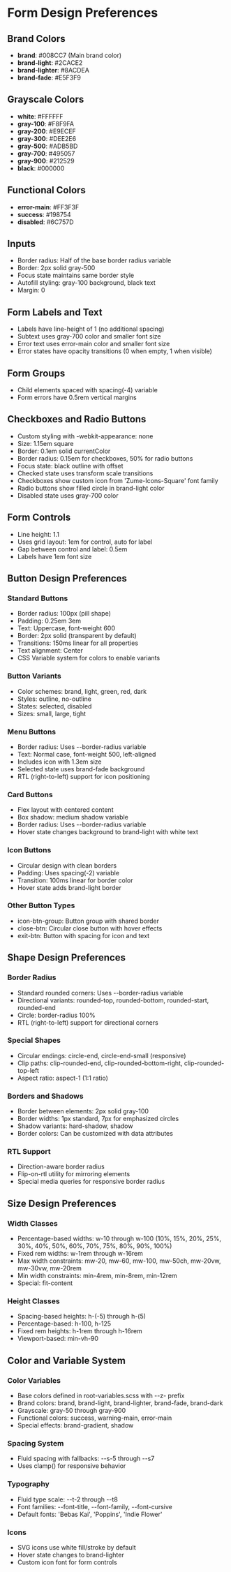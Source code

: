 # Form Design Preferences

## Brand Colors

- **brand**: #008CC7 (Main brand color)
- **brand-light**: #2CACE2
- **brand-lighter**: #8ACDEA
- **brand-fade**: #E5F3F9

## Grayscale Colors

- **white**: #FFFFFF
- **gray-100**: #F8F9FA
- **gray-200**: #E9ECEF
- **gray-300**: #DEE2E6
- **gray-500**: #ADB5BD
- **gray-700**: #495057
- **gray-900**: #212529
- **black**: #000000

## Functional Colors

- **error-main**: #FF3F3F
- **success**: #198754
- **disabled**: #6C757D

## Inputs

- Border radius: Half of the base border radius variable
- Border: 2px solid gray-500
- Focus state maintains same border style
- Autofill styling: gray-100 background, black text
- Margin: 0

## Form Labels and Text

- Labels have line-height of 1 (no additional spacing)
- Subtext uses gray-700 color and smaller font size
- Error text uses error-main color and smaller font size
- Error states have opacity transitions (0 when empty, 1 when visible)

## Form Groups

- Child elements spaced with spacing(-4) variable
- Form errors have 0.5rem vertical margins

## Checkboxes and Radio Buttons

- Custom styling with -webkit-appearance: none
- Size: 1.15em square
- Border: 0.1em solid currentColor
- Border radius: 0.15em for checkboxes, 50% for radio buttons
- Focus state: black outline with offset
- Checked state uses transform scale transitions
- Checkboxes show custom icon from 'Zume-Icons-Square' font family
- Radio buttons show filled circle in brand-light color
- Disabled state uses gray-700 color

## Form Controls

- Line height: 1.1
- Uses grid layout: 1em for control, auto for label
- Gap between control and label: 0.5em
- Labels have 1em font size

## Button Design Preferences

### Standard Buttons

- Border radius: 100px (pill shape)
- Padding: 0.25em 3em
- Text: Uppercase, font-weight 600
- Border: 2px solid (transparent by default)
- Transitions: 150ms linear for all properties
- Text alignment: Center
- CSS Variable system for colors to enable variants

### Button Variants

- Color schemes: brand, light, green, red, dark
- Styles: outline, no-outline
- States: selected, disabled
- Sizes: small, large, tight

### Menu Buttons

- Border radius: Uses --border-radius variable
- Text: Normal case, font-weight 500, left-aligned
- Includes icon with 1.3em size
- Selected state uses brand-fade background
- RTL (right-to-left) support for icon positioning

### Card Buttons

- Flex layout with centered content
- Box shadow: medium shadow variable
- Border radius: Uses --border-radius variable
- Hover state changes background to brand-light with white text

### Icon Buttons

- Circular design with clean borders
- Padding: Uses spacing(-2) variable
- Transition: 100ms linear for border color
- Hover state adds brand-light border

### Other Button Types

- icon-btn-group: Button group with shared border
- close-btn: Circular close button with hover effects
- exit-btn: Button with spacing for icon and text

## Shape Design Preferences

### Border Radius

- Standard rounded corners: Uses --border-radius variable
- Directional variants: rounded-top, rounded-bottom, rounded-start, rounded-end
- Circle: border-radius 100%
- RTL (right-to-left) support for directional corners

### Special Shapes

- Circular endings: circle-end, circle-end-small (responsive)
- Clip paths: clip-rounded-end, clip-rounded-bottom-right, clip-rounded-top-left
- Aspect ratio: aspect-1 (1:1 ratio)

### Borders and Shadows

- Border between elements: 2px solid gray-100
- Border widths: 1px standard, 7px for emphasized circles
- Shadow variants: hard-shadow, shadow
- Border colors: Can be customized with data attributes

### RTL Support

- Direction-aware border radius
- Flip-on-rtl utility for mirroring elements
- Special media queries for responsive border radius

## Size Design Preferences

### Width Classes

- Percentage-based widths: w-10 through w-100 (10%, 15%, 20%, 25%, 30%, 40%, 50%, 60%, 70%, 75%, 80%, 90%, 100%)
- Fixed rem widths: w-1rem through w-16rem
- Max width constraints: mw-20, mw-60, mw-100, mw-50ch, mw-20vw, mw-30vw, mw-20rem
- Min width constraints: min-4rem, min-8rem, min-12rem
- Special: fit-content

### Height Classes

- Spacing-based heights: h-(-5) through h-(5)
- Percentage-based: h-100, h-125
- Fixed rem heights: h-1rem through h-16rem
- Viewport-based: min-vh-90

## Color and Variable System

### Color Variables

- Base colors defined in root-variables.scss with --z- prefix
- Brand colors: brand, brand-light, brand-lighter, brand-fade, brand-dark
- Grayscale: gray-50 through gray-900
- Functional colors: success, warning-main, error-main
- Special effects: brand-gradient, shadow

### Spacing System

- Fluid spacing with fallbacks: --s-5 through --s7
- Uses clamp() for responsive behavior

### Typography

- Fluid type scale: --t-2 through --t8
- Font families: --font-title, --font-family, --font-cursive
- Default fonts: 'Bebas Kai', 'Poppins', 'Indie Flower'

### Icons

- SVG icons use white fill/stroke by default
- Hover state changes to brand-lighter
- Custom icon font for form controls
